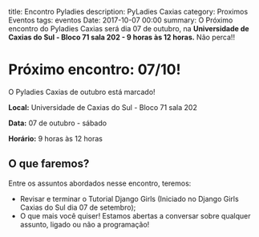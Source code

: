 title: Encontro Pyladies
description: PyLadies Caxias
category: Proximos Eventos
tags: eventos
Date: 2017-10-07 00:00
summary: O Próximo encontro do Pyladies Caxias será dia 07 de outubro, na **Universidade de Caxias do Sul - Bloco 71 sala 202  - 9 horas às 12 horas.** Não perca!!

# Próximo encontro: 07/10!

O Pyladies Caxias de outubro está marcado!

**Local:** Universidade de Caxias do Sul - Bloco 71 sala 202

**Data:**  07 de outubro - sábado

**Horário:** 9 horas às 12 horas

## O que faremos?

Entre os assuntos abordados nesse encontro, teremos:

* Revisar e terminar o Tutorial Django Girls (Iniciado no Django Girls Caxias do Sul dia 07 de setembro);
* O que mais você quiser! Estamos abertas a conversar sobre qualquer assunto, ligado ou não a programação!

